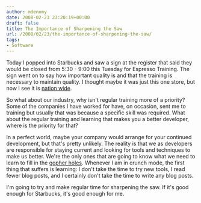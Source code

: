 ```yaml
---
author: mdenomy
date: 2008-02-23 23:20:19+00:00
draft: false
title: The Importance of Sharpening the Saw
url: /2008/02/23/the-importance-of-sharpening-the-saw/
tags:
- Software
---
```


Today I popped into Starbucks and saw a sign at the register that said they would be closed from 5:30 - 9:00 this Tuesday for Espresso Training.  The sign went on to say how important quality is and that the training is necessary to maintain quality.  I thought maybe it was just this one store, but now I see it is [nation wide](http://www.bizjournals.com/triangle/stories/2008/02/11/daily11.html?ana=from_rss).

So what about our industry, why isn't regular training more of a priority?  Some of the companies I have worked for have, on occasion, sent me to training but usually that was because a specific skill was required.  What about the regular training and learning that makes you a better developer, where is the priority for that?

In a perfect world, maybe your company would arrange for your continued development, but that's pretty unlikely.  The reality is that we as developers are responsible for staying current and looking for tools and techniques to make us better.  We're the only ones that are going to know what we need to learn to fill in the [gopher holes](http://jamesshore.com/Blog/Gopher-Holes.html).  Whenever I am in crunch mode, the first thing that suffers is learning: I don't take the time to try new tools, I read fewer blog posts, and I certainly don't take the time to write any blog posts.

I'm going to try and make regular time for sharpening the saw.  If it's good enough for Starbucks, it's good enough for me.
